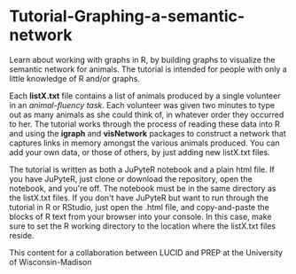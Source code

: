 # Tutorial-Graphing-a-semantic-network
Learn about working with graphs in R, by building graphs to visualize the semantic network for animals. The tutorial is intended for people with only a little knowledge of R and/or graphs.

Each **listX.txt** file contains a list of animals produced by a single volunteer in an *animal-fluency task*. Each volunteer was given two minutes to type out as many animals as she could think of, in whatever order they occurred to her. The tutorial works through the process of reading these data into R and using the **igraph** and **visNetwork** packages to construct a network that captures links in memory amongst the various animals produced. You can add your own data, or those of others, by just adding new listX.txt files.

The tutorial is written as both a JuPyteR notebook and a plain html file. If you have JuPyteR, just clone or download the repository, open the notebook, and you're off. The notebook must be in the same directory as the listX.txt files. If you don't have JuPyteR but want to run through the tutorial in R or RStudio, just open the .html file, and copy-and-paste the blocks of R text from your browser into your console. In this case, make sure to set the R working directory to the location where the listX.txt files reside.

This content for a collaboration between LUCID and PREP at the University of Wisconsin-Madison
